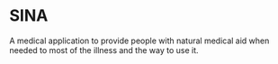 # SINA
A medical application to provide people with natural medical aid when needed to most of the illness and the way to use it.
